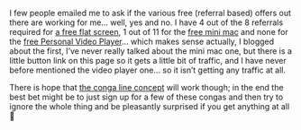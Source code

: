 I few people emailed me to ask if the various free (referral based) offers out there are working for me&#8230; well, yes and no. I have 4 out of the 8 referrals required for <a href="http://www.freeflatscreens.com/?r=13882371" target="_blank">a free flat screen</a>, 1 out of 11 for the <a href="http://www.freeminimacs.com/?r=13892191" target="_blank">free mini mac</a> and none for the <a href="http://www.pvps4free.com/default.aspx?r=160508" target="_blank">free Personal Video Player</a>&#8230; which makes sense actually, I blogged about the first, I&#8217;ve never really talked about the mini mac one, but there is a little button link on this page so it gets a little bit of traffic, and I have never before mentioned the video player one&#8230; so it isn&#8217;t getting any traffic at all.

There is hope that <a href="http://blogs.duncanmackenzie.net/duncanma/archive/2005/01/13/990.aspx" target="_blank" class="broken_link">the conga line concept</a> will work though; in the end the best bet might be to just sign up for a few of these congas and then try to ignore the whole thing and be pleasantly surprised if you get anything at all 🙂